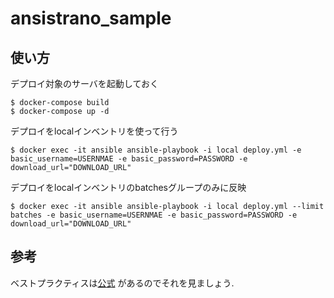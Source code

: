 # ansistrano_sample

## 使い方

デプロイ対象のサーバを起動しておく
```
$ docker-compose build
$ docker-compose up -d
```

デプロイをlocalインベントリを使って行う
```
$ docker exec -it ansible ansible-playbook -i local deploy.yml -e basic_username=USERNMAE -e basic_password=PASSWORD -e download_url="DOWNLOAD_URL"
```

デプロイをlocalインベントリのbatchesグループのみに反映
```
$ docker exec -it ansible ansible-playbook -i local deploy.yml --limit batches -e basic_username=USERNMAE -e basic_password=PASSWORD -e download_url="DOWNLOAD_URL"
```

## 参考

ベストプラクティスは[公式](https://docs.ansible.com/ansible/latest/user_guide/playbooks_best_practices.html) があるのでそれを見ましょう.